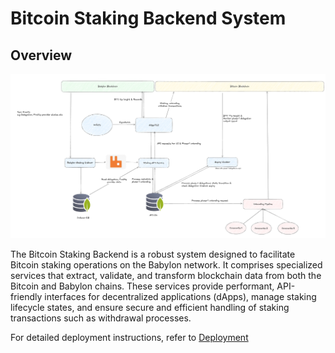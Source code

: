 # Bitcoin Staking Backend System

## Overview

![Bitcoin Staking Backend System Architecture](./assets/staking-backend-system-detailed.png)

The Bitcoin Staking Backend is a robust system designed to facilitate Bitcoin
staking operations on the Babylon network. It comprises specialized services that
extract, validate, and transform blockchain data from both the Bitcoin and
Babylon chains. These services provide performant, API-friendly interfaces for
decentralized applications (dApps), manage staking lifecycle states, and ensure
secure and efficient handling of staking transactions such as withdrawal
processes.

For detailed deployment instructions, refer to [Deployment](./deployment/README.md) 
